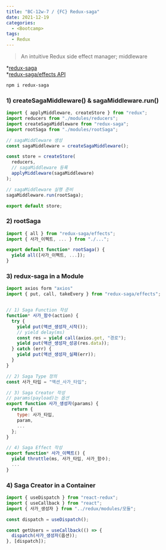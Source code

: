 ```yaml
---
title: "BC-12w-7 / {FC} Redux-saga"
date: 2021-12-19
categories:
  - <Bootcamp>
tags:
  - Redux
---
```


> An intuitive Redux side effect manager; middleware

\*[redux-saga](https://redux-saga.js.org/docs/introduction/GettingStarted)  
\*[redux-saga/effects API](https://redux-saga.js.org/docs/api#effect-creators)

```bash
npm i redux-saga
```

### 1) createSagaMiddleware() & sagaMiddleware.run()

```js
import { applyMiddleware, createStore } from "redux";
import reducers from "./modules/reducers";
import createSagaMiddleware from "redux-saga";
import rootSaga from "./modules/rootSaga";

// sagaMiddleware 생성
const sagaMiddleware = createSagaMiddleware();

const store = createStore(
  reducers,
  // sagaMiddleware 등록
  applyMiddleware(sagaMiddleware)
);

// sagaMiddleware 실행 준비
sagaMiddleware.run(rootSaga);

export default store;
```

### 2) rootSaga

```js
import { all } from "redux-saga/effects";
import { 사가_이펙트, ... } from "./...";

export default function* rootSaga() {
  yield all([사가_이펙트, ...]);
}
```

### 3) redux-saga in a Module

```js
import axios form "axios"
import { put, call, takeEvery } from "redux-saga/effects";


// 1) Saga Function 작성
function* 사가_함수(action) {
  try {
    yield put(액션_생성자_시작());
    // yield delay(ms)
    const res = yield call(axios.get, "경로");
    yield put(액션_생성자_성공(res.data));
  } catch (err) {
    yield put(액션_생성자_실패(err));
  }
}

// 2) Saga Type 정의
const 사가_타입 = "액션_사가_타입";

// 3) Saga Creator 작성
// params(payload)는 옵션
export function 사가_생성자(params) {
  return {
    type: 사가_타입,
    param,
    ...
  };
}

// 4) Saga Effect 작성
export function* 사가_이펙트() {
  yield throttle(ms, 사가_타입, 사가_함수);
  ...
}
```

### 4) Saga Creator in a Container

```js
import { useDispatch } from "react-redux";
import { useCallback } from "react";
import { 사가_생성자 } from "../redux/modules/모듈";

const dispatch = useDispatch();

const getUsers = useCallback(() => {
  dispatch(사가_생성자(옵션));
}, [dispatch]);
```
